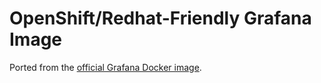 # OpenShift/Redhat-Friendly Grafana Image

Ported from the [official Grafana Docker
image](https://github.com/grafana/grafana-docker).
